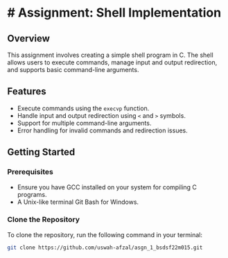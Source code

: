 # # Assignment: Shell Implementation

## Overview
This assignment involves creating a simple shell program in C. The shell allows users to execute commands, manage input and output redirection, and supports basic command-line arguments.

## Features
- Execute commands using the `execvp` function.
- Handle input and output redirection using `<` and `>` symbols.
- Support for multiple command-line arguments.
- Error handling for invalid commands and redirection issues.

## Getting Started

### Prerequisites
- Ensure you have GCC installed on your system for compiling C programs.
- A Unix-like terminal Git Bash for Windows.

### Clone the Repository
To clone the repository, run the following command in your terminal:
```bash
git clone https://github.com/uswah-afzal/asgn_1_bsdsf22m015.git
